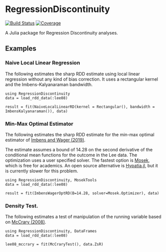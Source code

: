 # RegressionDiscontinuity

[![Build Status](https://github.com/nignatiadis/RegressionDiscontinuity.jl/workflows/CI/badge.svg)](https://github.com/nignatiadis/RegressionDiscontinuity.jl/actions)
[![Coverage](https://codecov.io/gh/nignatiadis/RegressionDiscontinuity.jl/branch/master/graph/badge.svg)](https://codecov.io/gh/nignatiadis/RegressionDiscontinuity.jl)

A Julia package for Regression Discontinuity analyses.

## Examples

### Naive Local Linear Regression
The following estimates the sharp RDD estimate using local linear regression
without any kind of bias correction. It uses a rectangular kernel and the
Imbens-Kalyanaraman bandwidth.
```
using RegressionDiscontinuity
data = load_rdd_data(:lee08)

result = fit(NaiveLocalLinearRD(kernel = Rectangular(), bandwidth = ImbensKalyanaraman()), data)
```
### Min-Max Optimal Estimator

The following estimates the sharp RDD estimate for the min-max optimal
estimator of [Imbens and Wager (2019)](https://arxiv.org/abs/1705.01677).

The estimate assumes a bound of 14.28 on the second derivative of the conditional
mean functions for the outcome in the Lee data. The optimization uses a user specified solver. The fastest option is [Mosek](https://docs.mosek.com/9.2/install/installation.html), which is free for academics. An open source alternative is [Hypatia.jl](https://github.com/chriscoey/Hypatia.jl), but it is currently slower for this problem.  

```
using RegressionDiscontinuity, MosekTools
data = load_rdd_data(:lee08)

result = fit(ImbensWagerOptRD(B=14.28, solver=Mosek.Optimizer), data)
```

### Density Test.

The following estimates a test of manipulation of the running variable based on [McCrary (2008)](https://www.sciencedirect.com/science/article/abs/pii/S0304407607001133). 

```
using RegressionDiscontinuity, DataFrames
data = load_rdd_data(:lee08)

lee08_mccrary = fit(McCraryTest(), data.ZsR)
```

